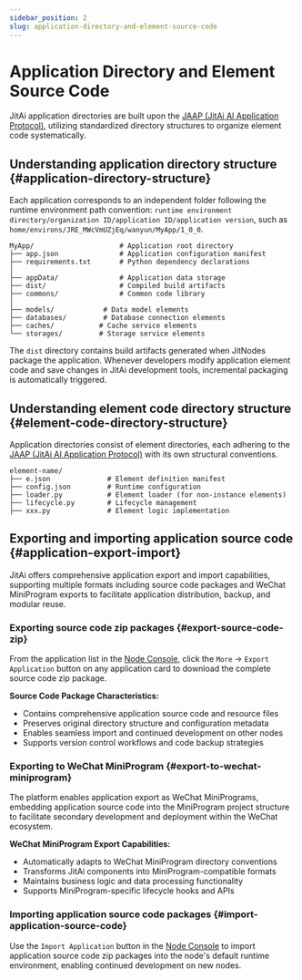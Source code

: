 ```yaml
---
sidebar_position: 2
slug: application-directory-and-element-source-code
---
```


# Application Directory and Element Source Code

JitAi application directories are built upon the [JAAP (JitAi AI Application Protocol)](../../reference/runtime-platform/JAAP), utilizing standardized directory structures to organize element code systematically.

## Understanding application directory structure {#application-directory-structure}

Each application corresponds to an independent folder following the runtime environment path convention: `runtime environment directory/organization ID/application ID/application version`, such as `home/environs/JRE_MWcVmUZjEq/wanyun/MyApp/1_0_0`.

```plaintext title="Standard Directory Structure Example"
MyApp/                     # Application root directory
├── app.json               # Application configuration manifest
├── requirements.txt       # Python dependency declarations
│
├── appData/               # Application data storage
├── dist/                  # Compiled build artifacts
├── commons/               # Common code library
│
├── models/            # Data model elements
├── databases/         # Database connection elements
├── caches/           # Cache service elements
└── storages/         # Storage service elements
```

The `dist` directory contains build artifacts generated when JitNodes package the application. Whenever developers modify application element code and save changes in JitAi development tools, incremental packaging is automatically triggered.

## Understanding element code directory structure {#element-code-directory-structure}

Application directories consist of element directories, each adhering to the [JAAP (JitAi AI Application Protocol)](../../reference/runtime-platform/JAAP) with its own structural conventions.

```plaintext title="Standard Element Directory Structure"
element-name/
├── e.json              # Element definition manifest
├── config.json         # Runtime configuration
├── loader.py           # Element loader (for non-instance elements)
├── lifecycle.py        # Lifecycle management
├── xxx.py              # Element logic implementation
```

## Exporting and importing application source code {#application-export-import}

JitAi offers comprehensive application export and import capabilities, supporting multiple formats including source code packages and WeChat MiniProgram exports to facilitate application distribution, backup, and modular reuse.

### Exporting source code zip packages {#export-source-code-zip}

From the application list in the [Node Console](../creating-and-publishing-applications/runtime-environment-management#node-local-default-runtime-environment), click the `More` → `Export Application` button on any application card to download the complete source code zip package.

**Source Code Package Characteristics:**
- Contains comprehensive application source code and resource files
- Preserves original directory structure and configuration metadata
- Enables seamless import and continued development on other nodes
- Supports version control workflows and code backup strategies

### Exporting to WeChat MiniProgram {#export-to-wechat-miniprogram}

The platform enables application export as WeChat MiniPrograms, embedding application source code into the MiniProgram project structure to facilitate secondary development and deployment within the WeChat ecosystem.

**WeChat MiniProgram Export Capabilities:**
- Automatically adapts to WeChat MiniProgram directory conventions
- Transforms JitAi components into MiniProgram-compatible formats
- Maintains business logic and data processing functionality
- Supports MiniProgram-specific lifecycle hooks and APIs

### Importing application source code packages {#import-application-source-code}

Use the `Import Application` button in the [Node Console](../creating-and-publishing-applications/runtime-environment-management#node-local-default-runtime-environment) to import application source code zip packages into the node's default runtime environment, enabling continued development on new nodes.
